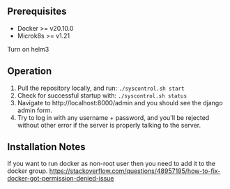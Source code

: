 ## Prerequisites
- Docker >= v20.10.0
- Microk8s >= v1.21

Turn on helm3

## Operation
1. Pull the repository locally, and run: `./syscontrol.sh start` 
1. Check for successful startup with: `./syscontrol.sh status`
1. Navigate to http://localhost:8000/admin and you should see the django admin form.
1. Try to log in with any username + password, and you'll be rejected without other error if the server is properly talking to the server.

## Installation Notes
If you want to run docker as non-root user then you need to add it to the docker group.
https://stackoverflow.com/questions/48957195/how-to-fix-docker-got-permission-denied-issue
